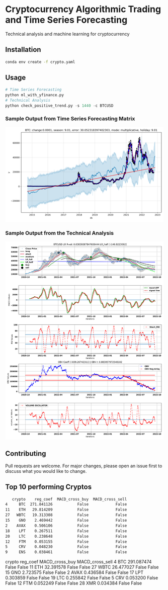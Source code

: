 # Cryptocurrency Algorithmic Trading and Time Series Forecasting

Technical analysis and machine learning for cryptocurrency

## Installation
```bash
conda env create -f crypto.yaml
```

## Usage

```python
# Time Series Forecasting
python ml_with_yfinance.py
# Technical Analysis
python check_positive_trend.py -s 1440 -c BTCUSD
```
### Sample Output from Time Series Forecasting Matrix
![alt text](https://github.com/bszek213/cryptoML/blob/main/forecast_ML/BTC/BTC.png)

### Sample Output from the Technical Analysis
![alt text](https://github.com/bszek213/cryptoML/blob/main/technical_analysis/BTCUSD.svg)

## Contributing
Pull requests are welcome. For major changes, please open an issue first to discuss what you would like to change.

## Top 10 performing Cryptos
```bash
   crypto    reg_coef  MACD_cross_buy  MACD_cross_sell
4     BTC  271.841126           False            False
11    ETH   29.814209           False            False
27   WBTC   19.313308           False            False
15    GNO    2.469442           False            False
2    AVAX    0.506106           False            False
18    LPT    0.267511           False            False
20    LTC    0.238648           False            False
12    FTM    0.053155           False            False
5     CRV    0.048230           False            False
9     ENS    0.038461           False            False

```
   crypto    reg_coef  MACD_cross_buy  MACD_cross_sell
4     BTC  291.087474           False            False
11    ETH   32.391578           False            False
27   WBTC   26.477027           False            False
15    GNO    2.723575           False            False
2    AVAX    0.436584           False            False
17    LPT    0.303859           False            False
19    LTC    0.255842           False            False
5     CRV    0.053200           False            False
12    FTM    0.052249           False            False
28    XMR    0.034384           False            False